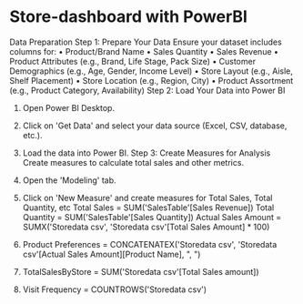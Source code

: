 # Store-dashboard with PowerBI

Data Preparation
Step 1: Prepare Your Data
Ensure your dataset includes columns for:
•	Product/Brand Name
•	Sales Quantity
•	Sales Revenue
•	Product Attributes (e.g., Brand, Life Stage, Pack Size)
•	Customer Demographics (e.g., Age, Gender, Income Level)
•	Store Layout (e.g., Aisle, Shelf Placement)
•	Store Location (e.g., Region, City)
•	Product Assortment (e.g., Product Category, Availability)
Step 2: Load Your Data into Power BI
1.	Open Power BI Desktop.
2.	Click on 'Get Data' and select your data source (Excel, CSV, database, etc.).
3.	Load the data into Power BI.
Step 3: Create Measures for Analysis
Create measures to calculate total sales and other metrics.
1.	Open the 'Modeling' tab.
2.	Click on 'New Measure' and create measures for Total Sales, Total Quantity, etc
Total Sales = SUM('SalesTable'[Sales Revenue])
Total Quantity = SUM('SalesTable'[Sales Quantity])
Actual Sales Amount = SUMX('Storedata csv', 'Storedata csv'[Total Sales Amount] *        100)

3.	Product Preferences = CONCATENATEX('Storedata csv', 'Storedata csv'[Actual Sales Amount][Product Name], ", ")
4.	TotalSalesByStore = SUM('Storedata csv'[Total Sales amount])
5.	Visit Frequency = COUNTROWS('Storedata csv')
